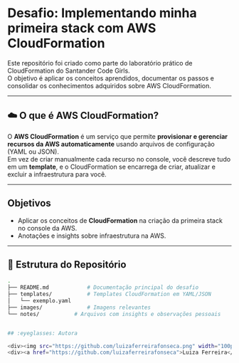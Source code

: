 #  Desafio: Implementando minha primeira stack com AWS CloudFormation  

Este repositório foi criado como parte do laboratório prático de CloudFormation do Santander Code Girls.  
O objetivo é aplicar os conceitos aprendidos, documentar os passos e consolidar os conhecimentos adquiridos sobre AWS CloudFormation.

---

## ☁️ O que é AWS CloudFormation?  

O **AWS CloudFormation** é um serviço que permite **provisionar e gerenciar recursos da AWS automaticamente** usando arquivos de configuração (YAML ou JSON).  
Em vez de criar manualmente cada recurso no console, você descreve tudo em um **template**, e o CloudFormation se encarrega de criar, atualizar e excluir a infraestrutura para você.  

---

##  Objetivos 

- Aplicar os conceitos de **CloudFormation** na criação da primeira stack no console da AWS.
- Anotações e insights sobre infraestrutura na AWS.

---

## 📂 Estrutura do Repositório  

```bash
.
├── README.md            # Documentação principal do desafio  
├── templates/           # Templates CloudFormation em YAML/JSON  
│   └── exemplo.yaml     
├── images/              # Imagens relevantes  
└── notes/           # Arquivos com insights e observações pessoais  


## :eyeglasses: Autora

<div><img src="https://github.com/luizaferreirafonseca.png" width="100px;"/></div>
<div><a href="https://github.com/luizaferreirafonseca">Luiza Ferreira</a></div>
